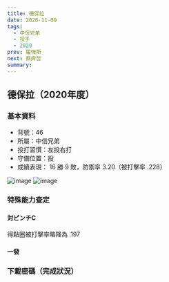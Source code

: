 ```yaml
---
title: 德保拉
date: 2020-11-09
tags:
  - 中信兄弟
  - 投手
  - 2020
prev: 羅傑斯
next: 蔡齊哲
summary: 
---
```


## 德保拉（2020年度）

### 基本資料

- 背號：46
- 所屬：中信兄弟
- 投打習慣：左投右打
- 守備位置：投
- 成績表現： 16 勝 9 敗，防禦率 3.20（被打擊率 .228）

![image](https://i.imgur.com/EEKp46Q.jpg)
![image](https://i.imgur.com/Hi8Vcuf.jpg)

### 特殊能力查定

#### 対ピンチC

得點圈被打擊率略降為 .197

#### 一發

### 下載密碼（完成狀況）
